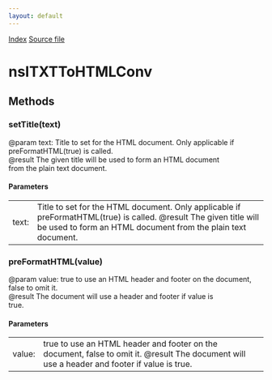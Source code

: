```yaml
---
layout: default
---
```

<div id='links'><a href="../index.html">Index</a>
<a href="http://dxr.mozilla.org/mozilla-central/source/netwerk/streamconv/public/nsITXTToHTMLConv.idl">Source file</a>
</div>

# nsITXTToHTMLConv #

## Methods ##

### setTitle(text) ###
  
@param text: Title to set for the HTML document.  Only applicable if  
             preFormatHTML(true) is called.  
@result      The given title will be used to form an HTML document  
             from the plain text document.  
  

#### Parameters ####

<table>

<tr>
<td>text:</td>
<td>Title to set for the HTML document.  Only applicable if  
             preFormatHTML(true) is called.  
@result      The given title will be used to form an HTML document  
             from the plain text document.  
</td>
</tr>

</table>

### preFormatHTML(value) ###
  
@param value: true to use an HTML header and footer on the document,  
              false to omit it.  
@result       The document will use a header and footer if value is  
              true.  
  

#### Parameters ####

<table>

<tr>
<td>value:</td>
<td>true to use an HTML header and footer on the document,  
              false to omit it.  
@result       The document will use a header and footer if value is  
              true.  
</td>
</tr>

</table>
